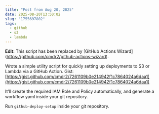 ```yaml
---
title: "Post from Aug 20, 2025"
date: 2025-08-20T13:50:02
slug: "1755697802"
tags:
  - github
  - s3
  - lambda
---
```


**Edit**: This script has been replaced by [GitHub Actions Wizard] (https://github.com/cmdr2/github-actions-wizard).

Wrote a simple utility script for quickly setting up deployments to S3 or Lambda via a GitHub Action. Gist: [https://gist.github.com/cmdr2/7261109b0e214942f1c7864024a6daa1](https://gist.github.com/cmdr2/7261109b0e214942f1c7864024a6daa1)

It'll create the required IAM Role and Policy automatically, and generate a workflow yaml inside your git repository.

Run `github-deploy-setup` inside your git repository.